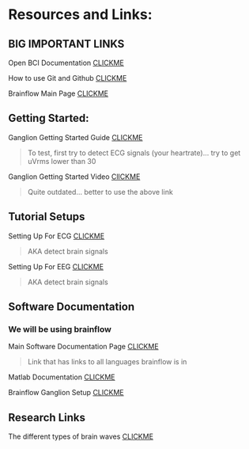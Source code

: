 # Resources and Links:

## BIG IMPORTANT LINKS

Open BCI Documentation [CLICKME](https://docs.openbci.com)

How to use Git and Github [CLICKME](https://www.youtube.com/watch?v=HkdAHXoRtos)

Brainflow Main Page [CLICKME](https://brainflow.readthedocs.io/en/stable/index.html)

## Getting Started:

Ganglion Getting Started Guide [CLICKME](https://github.com/openbci-archive/Docs/blob/master/Tutorials/02-Ganglion_Getting%20Started_Guide.md)
> To test, first try to detect ECG signals (your heartrate)... try to get uVrms lower than 30

Ganglion Getting Started Video [ClICKME](https://www.youtube.com/watch?v=l13R_99h0qQ)
> Quite outdated... better to use the above link



## Tutorial Setups

Setting Up For ECG [CLICKME](https://docs.openbci.com/GettingStarted/Biosensing-Setups/ECGSetup/)
> AKA detect brain signals

Setting Up For EEG [CLICKME](https://docs.openbci.com/GettingStarted/Biosensing-Setups/EEGSetup/)
> AKA detect brain signals

## Software Documentation
### We will be using brainflow

Main Software Documentation Page [CLICKME](https://docs.openbci.com/ForDevelopers/SoftwareDevelopment/)
> Link that has links to all languages brainflow is in

Matlab Documentation [CLICKME](https://docs.openbci.com/Software/CompatibleThirdPartySoftware/Matlab/#:~:text=Whenever%20you%20stream%20data%20to,separated%20value%20(CSV)%20files.)

Brainflow Ganglion Setup [CLICKME](https://brainflow.readthedocs.io/en/stable/SupportedBoards.html#ganglion)

## Research Links

The different types of brain waves [CLICKME](https://www.researchgate.net/figure/Brain-waves-charts-description_fig1_325701712)


